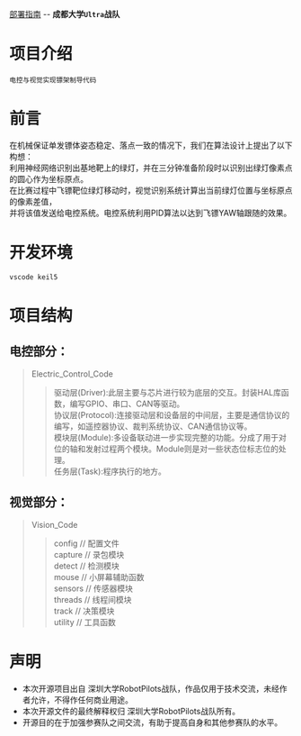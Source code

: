 
[部署指南](Vision_Code/README.md) -- **成都大学`Ultra`战队**

# 项目介绍
    电控与视觉实现镖架制导代码

# 前言
在机械保证单发镖体姿态稳定、落点一致的情况下，我们在算法设计上提出了以下构想：  
利用神经网络识别出基地靶上的绿灯，并在三分钟准备阶段时以识别出绿灯像素点的圆心作为坐标原点。  
在比赛过程中飞镖靶位绿灯移动时，视觉识别系统计算出当前绿灯位置与坐标原点的像素差值，  
并将该值发送给电控系统。电控系统利用PID算法以达到飞镖YAW轴跟随的效果。

# 开发环境
    vscode keil5
 
# 项目结构
## 电控部分：  
>Electric_Control_Code  
>>驱动层(Driver):此层主要与芯片进行较为底层的交互。封装HAL库函数，编写GPIO、串口、CAN等驱动。  
>>协议层(Protocol):连接驱动层和设备层的中间层，主要是通信协议的编写，如遥控器协议、裁判系统协议、CAN通信协议等。  
>>模块层(Module):多设备联动进一步实现完整的功能。分成了用于对位的轴和发射过程两个模块。Module则是对一些状态位标志位的处理。  
>>任务层(Task):程序执行的地方。  


## 视觉部分：  
>Vision_Code  
>>config           // 配置文件  
>>capture         // 录包模块  
>>detect           // 检测模块  
>>mouse          // 小屏幕辅助函数  
>>sensors         // 传感器模块  
>>threads         // 线程间模块  
>>track             // 决策模块  
>>utility           // 工具函数  


# 声明
* 本次开源项目出自 深圳大学RobotPilots战队，作品仅用于技术交流，未经作者允许，不得作任何商业用途。  
* 本次开源文件的最终解释权归 深圳大学RobotPilots战队所有。  
* 开源目的在于加强参赛队之间交流，有助于提高自身和其他参赛队的水平。  